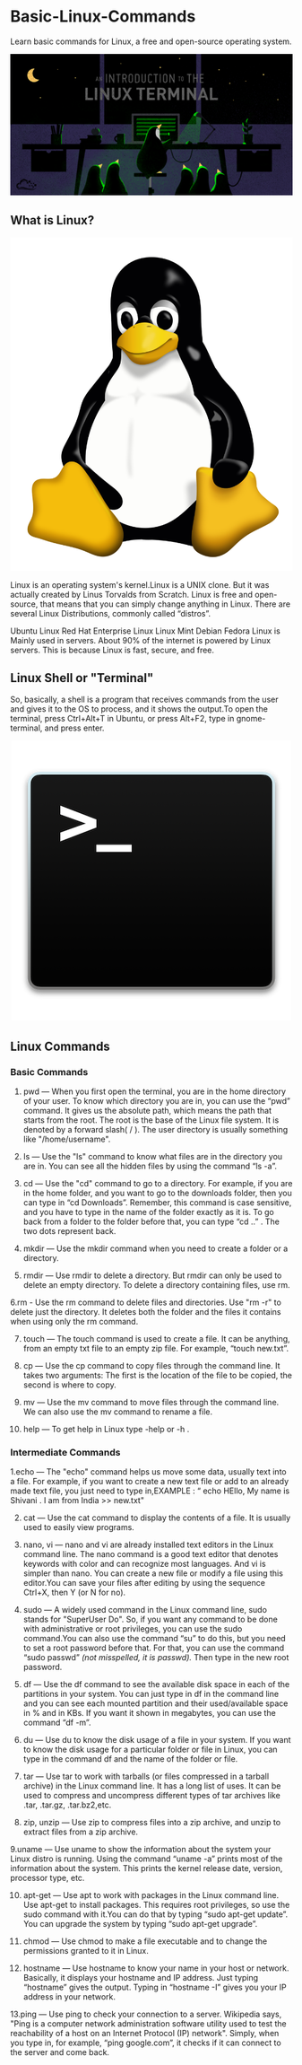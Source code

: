 # Basic-Linux-Commands
Learn basic commands for Linux, a free and open-source operating system.
<p align="center">
  <img src="https://github.com/oilmcut-2020/Basic-Linux-Commands/blob/master/linux_terminal.png">
</p>

## What is Linux?
<p align="center">
  <img src="https://github.com/oilmcut-2020/Basic-Linux-Commands/blob/master/linux.png">
</p>
Linux is an operating system's kernel.Linux is a UNIX clone. But it was actually created by Linus Torvalds from Scratch. Linux is free and open-source, that means that you can simply change anything in Linux. There are several Linux Distributions, commonly called “distros”.

Ubuntu Linux
Red Hat Enterprise Linux
Linux Mint
Debian
Fedora
Linux is Mainly used in servers. About 90% of the internet is powered by Linux servers. This is because Linux is fast, secure, and free.

## Linux Shell or "Terminal"

So, basically, a shell is a program that receives commands from the user and gives it to the OS to process, and it shows the output.To open the terminal, press Ctrl+Alt+T in Ubuntu, or press Alt+F2, type in gnome-terminal, and press enter. 
<p align="center">
  <img src="https://github.com/oilmcut-2020/Basic-Linux-Commands/blob/master/command_line_terminal.png">
</p>
           
## Linux Commands

### Basic Commands

1. pwd — When you first open the terminal, you are in the home directory of your user. To know which directory you are in, you can use the “pwd” command. It gives us the absolute path, which means the path that starts from the root. The root is the base of the Linux file system. It is denoted by a forward slash( / ). The user directory is usually something like "/home/username".

2. ls — Use the "ls" command to know what files are in the directory you are in. You can see all the hidden files by using the command “ls -a”.

3. cd — Use the "cd" command to go to a directory. For example, if you are in the home folder, and you want to go to the downloads folder, then you can type in “cd Downloads”. Remember, this command is case sensitive, and you have to type in the name of the folder exactly as it is. 
To go back from a folder to the folder before that, you can type “cd ..” . The two dots represent back.

4. mkdir — Use the mkdir command when you need to create a folder or a directory.

5. rmdir  — Use rmdir to delete a directory. But rmdir can only be used to delete an empty directory. To delete a directory containing files, use rm.

6.rm - Use the rm command to delete files and directories.  Use "rm -r" to delete just the directory. It deletes both the folder and the files it contains when using only the rm command.

7. touch — The touch command is used to create a file. It can be anything, from an empty txt file to an empty zip file. For example, “touch new.txt”.

8. cp — Use the cp command to copy files through the command line. It takes two arguments: The first is the location of the file to be copied, the second is where to copy.

9. mv — Use the mv command to move files through the command line. We can also use the mv command to rename a file.

10. help  — To get help in Linux type -help or -h .
 
 ### Intermediate Commands
 
 1.echo — The "echo" command helps us move some data, usually text into a file. For example, if you want to create a new text file or add to an already made text file, you just need to type in,EXAMPLE : “ echo HEllo, My name is Shivani . I am from India >> new.txt"
 
 2.  cat — Use the cat command to display the contents of a file. It is usually used to easily view programs.
 
 3. nano, vi — nano and vi are already installed text editors in the Linux command line. The nano command is a good text editor that denotes keywords with color and can recognize most languages. And vi is simpler than nano. You can create a new file or modify a file using this editor.You can save your files after editing by using the sequence Ctrl+X, then Y (or N for no).
 
 4. sudo — A widely used command in the Linux command line, sudo stands for "SuperUser Do". So, if you want any command to be done with administrative or root privileges, you can use the sudo command.You can also use the command “su” to do this, but you need to set a root password before that. For that, you can use the command “sudo passwd” *(not misspelled, it is passwd).* Then type in the new root password.
 
 5. df — Use the df command to see the available disk space in each of the partitions in your system. You can just type in df in the command line and you can see each mounted partition and their used/available space in % and in KBs. If you want it shown in megabytes, you can use the command “df -m”.
 
6. du — Use du to know the disk usage of a file in your system. If you want to know the disk usage for a particular folder or file in Linux, you can type in the command df and the name of the folder or file. 
 
7. tar — Use tar to work with tarballs (or files compressed in a tarball archive) in the Linux command line. It has a long list of uses. It can be used to compress and uncompress different types of tar archives like .tar, .tar.gz, .tar.bz2,etc.

8. zip, unzip — Use zip to compress files into a zip archive, and unzip to extract files from a zip archive.

9.uname — Use uname to show the information about the system your Linux distro is running. Using the command “uname -a” prints most of the information about the system. This prints the kernel release date, version, processor type, etc.

10. apt-get — Use apt to work with packages in the Linux command line. Use apt-get to install packages. This requires root privileges, so use the sudo command with it.You can do that by typing “sudo apt-get update”. You can upgrade the system by typing “sudo apt-get upgrade”.

11. chmod — Use chmod to make a file executable and to change the permissions granted to it in Linux.

12. hostname — Use hostname to know your name in your host or network. Basically, it displays your hostname and IP address. Just typing “hostname” gives the output. Typing in “hostname -I” gives you your IP address in your network.

13.ping — Use ping to check your connection to a server. Wikipedia says, "Ping is a computer network administration software utility used to test the reachability of a host on an Internet Protocol (IP) network". Simply, when you type in, for example, “ping google.com”, it checks if it can connect to the server and come back.
